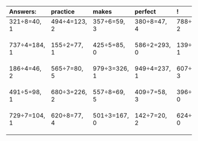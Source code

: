 | Answers: | practice | makes | perfect | ! |
| :--- | :--- | :--- | :--- | :--- |
| 321÷8=40, 1 | 494÷4=123, 2 | 357÷6=59, 3 | 380÷8=47, 4 | 788÷3=262, 2 | 
|   |   |   |   |   | 
|   |   |   |   |   | 
|   |   |   |   |   | 
| 737÷4=184, 1 | 155÷2=77, 1 | 425÷5=85, 0 | 586÷2=293, 0 | 139÷2=69, 1 | 
|   |   |   |   |   | 
|   |   |   |   |   | 
|   |   |   |   |   | 
| 186÷4=46, 2 | 565÷7=80, 5 | 979÷3=326, 1 | 949÷4=237, 1 | 607÷4=151, 3 | 
|   |   |   |   |   | 
|   |   |   |   |   | 
|   |   |   |   |   | 
| 491÷5=98, 1 | 680÷3=226, 2 | 557÷8=69, 5 | 409÷7=58, 3 | 396÷4=99, 0 | 
|   |   |   |   |   | 
|   |   |   |   |   | 
|   |   |   |   |   | 
| 729÷7=104, 1 | 620÷8=77, 4 | 501÷3=167, 0 | 142÷7=20, 2 | 624÷6=104, 0 | 
|   |   |   |   |   | 
|   |   |   |   |   | 
|   |   |   |   |   | 
